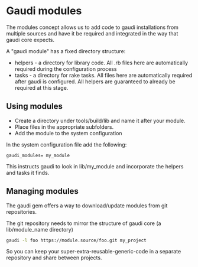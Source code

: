 # Gaudi modules

The modules concept allows us to add code to gaudi installations from multiple sources and have it be required and integrated in the way that gaudi core expects.

A "gaudi module" has a fixed directory structure:

* helpers - a directory for library code. All .rb files here are automatically required during the configuration process
* tasks - a directory for rake tasks. All files here are automatically required after gaudi is configured. All helpers are guaranteed to already be required at this stage.

## Using modules

* Create a directory under tools/build/lib and name it after your module.
* Place files in the appropriate subfolders.
* Add the module to the system configuration

In the system configuration file add the following:

```text
gaudi_modules= my_module
```

This instructs gaudi to look in lib/my_module and incorporate the helpers and tasks it finds.

## Managing modules

The gaudi gem offers a way to download/update modules from git repositories.

The git repository needs to mirror the structure of gaudi core (a lib/module_name directory)

```bash
gaudi -l foo https://module.source/foo.git my_project
```

So you can keep your super-extra-reusable-generic-code in a separate repository and share between projects.
